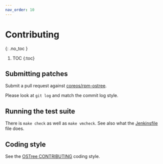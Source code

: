 ```yaml
---
nav_order: 10
---
```


# Contributing
{: .no_toc }

1. TOC
{:toc}

## Submitting patches

Submit a pull request against [coreos/rpm-ostree][rpm-ostree].

Please look at `git log` and match the commit log style.

## Running the test suite

There is `make check` as well as `make vmcheck`. See also what the
[Jenkinsfile][jenkinsfile] file does.

## Coding style

See the [OSTree CONTRIBUTING][contributing] coding style.

[rpm-ostree]: https://github.com/coreos/rpm-ostree
[jenkinsfile]: https://github.com/coreos/rpm-ostree/blob/main/.cci.jenkinsfile
[contributing]: https://github.com/ostreedev/ostree/blob/main/docs/CONTRIBUTING.md
